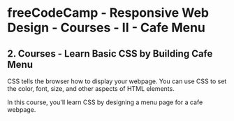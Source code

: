 # freeCodeCamp - Responsive Web Design - Courses - II - Cafe Menu


## 2. Courses - Learn Basic CSS by Building Cafe Menu

CSS tells the browser how to display your webpage. You can use CSS to set the color, font, size, and other aspects of HTML elements.

In this course, you'll learn CSS by designing a menu page for a cafe webpage.


